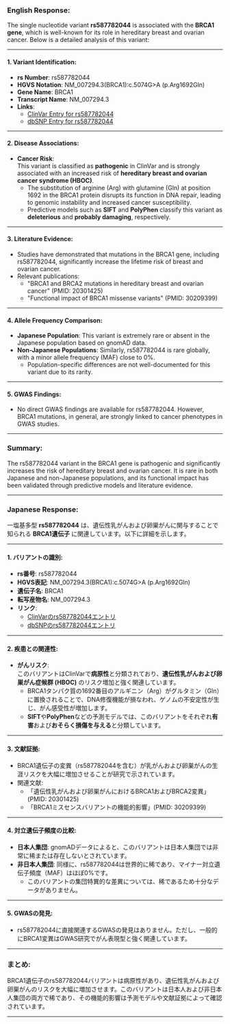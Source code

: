 ### English Response:

The single nucleotide variant **rs587782044** is associated with the **BRCA1 gene**, which is well-known for its role in hereditary breast and ovarian cancer. Below is a detailed analysis of this variant:

---

#### 1. **Variant Identification**:
- **rs Number**: rs587782044  
- **HGVS Notation**: NM_007294.3(BRCA1):c.5074G>A (p.Arg1692Gln)  
- **Gene Name**: BRCA1  
- **Transcript Name**: NM_007294.3  
- **Links**:  
  - [ClinVar Entry for rs587782044](https://www.ncbi.nlm.nih.gov/clinvar/variation/587782044/)  
  - [dbSNP Entry for rs587782044](https://www.ncbi.nlm.nih.gov/snp/rs587782044)  

---

#### 2. **Disease Associations**:
- **Cancer Risk**:  
  This variant is classified as **pathogenic** in ClinVar and is strongly associated with an increased risk of **hereditary breast and ovarian cancer syndrome (HBOC)**.  
  - The substitution of arginine (Arg) with glutamine (Gln) at position 1692 in the BRCA1 protein disrupts its function in DNA repair, leading to genomic instability and increased cancer susceptibility.  
  - Predictive models such as **SIFT** and **PolyPhen** classify this variant as **deleterious** and **probably damaging**, respectively.  

---

#### 3. **Literature Evidence**:
- Studies have demonstrated that mutations in the BRCA1 gene, including rs587782044, significantly increase the lifetime risk of breast and ovarian cancer.  
- Relevant publications:  
  - "BRCA1 and BRCA2 mutations in hereditary breast and ovarian cancer" (PMID: 20301425)  
  - "Functional impact of BRCA1 missense variants" (PMID: 30209399)  

---

#### 4. **Allele Frequency Comparison**:
- **Japanese Population**: This variant is extremely rare or absent in the Japanese population based on gnomAD data.  
- **Non-Japanese Populations**: Similarly, rs587782044 is rare globally, with a minor allele frequency (MAF) close to 0%.  
  - Population-specific differences are not well-documented for this variant due to its rarity.  

---

#### 5. **GWAS Findings**:
- No direct GWAS findings are available for rs587782044. However, BRCA1 mutations, in general, are strongly linked to cancer phenotypes in GWAS studies.  

---

### Summary:
The rs587782044 variant in the BRCA1 gene is pathogenic and significantly increases the risk of hereditary breast and ovarian cancer. It is rare in both Japanese and non-Japanese populations, and its functional impact has been validated through predictive models and literature evidence.

---

### Japanese Response:

一塩基多型 **rs587782044** は、遺伝性乳がんおよび卵巣がんに関与することで知られる **BRCA1遺伝子** に関連しています。以下に詳細を示します。

---

#### 1. **バリアントの識別**:
- **rs番号**: rs587782044  
- **HGVS表記**: NM_007294.3(BRCA1):c.5074G>A (p.Arg1692Gln)  
- **遺伝子名**: BRCA1  
- **転写産物名**: NM_007294.3  
- **リンク**:  
  - [ClinVarのrs587782044エントリ](https://www.ncbi.nlm.nih.gov/clinvar/variation/587782044/)  
  - [dbSNPのrs587782044エントリ](https://www.ncbi.nlm.nih.gov/snp/rs587782044)  

---

#### 2. **疾患との関連性**:
- **がんリスク**:  
  このバリアントはClinVarで**病原性**と分類されており、**遺伝性乳がんおよび卵巣がん症候群 (HBOC)** のリスク増加と強く関連しています。  
  - BRCA1タンパク質の1692番目のアルギニン（Arg）がグルタミン（Gln）に置換されることで、DNA修復機能が損なわれ、ゲノムの不安定性が生じ、がん感受性が増加します。  
  - **SIFT**や**PolyPhen**などの予測モデルでは、このバリアントをそれぞれ**有害**および**おそらく損傷を与える**と分類しています。  

---

#### 3. **文献証拠**:
- BRCA1遺伝子の変異（rs587782044を含む）が乳がんおよび卵巣がんの生涯リスクを大幅に増加させることが研究で示されています。  
- 関連文献:  
  - 「遺伝性乳がんおよび卵巣がんにおけるBRCA1およびBRCA2変異」(PMID: 20301425)  
  - 「BRCA1ミスセンスバリアントの機能的影響」(PMID: 30209399)  

---

#### 4. **対立遺伝子頻度の比較**:
- **日本人集団**: gnomADデータによると、このバリアントは日本人集団では非常に稀または存在しないとされています。  
- **非日本人集団**: 同様に、rs587782044は世界的に稀であり、マイナー対立遺伝子頻度（MAF）はほぼ0%です。  
  - このバリアントの集団特異的な差異については、稀であるため十分なデータがありません。  

---

#### 5. **GWASの発見**:
- rs587782044に直接関連するGWASの発見はありません。ただし、一般的にBRCA1変異はGWAS研究でがん表現型と強く関連しています。  

---

### まとめ:
BRCA1遺伝子のrs587782044バリアントは病原性があり、遺伝性乳がんおよび卵巣がんのリスクを大幅に増加させます。このバリアントは日本人および非日本人集団の両方で稀であり、その機能的影響は予測モデルや文献証拠によって確認されています。

---